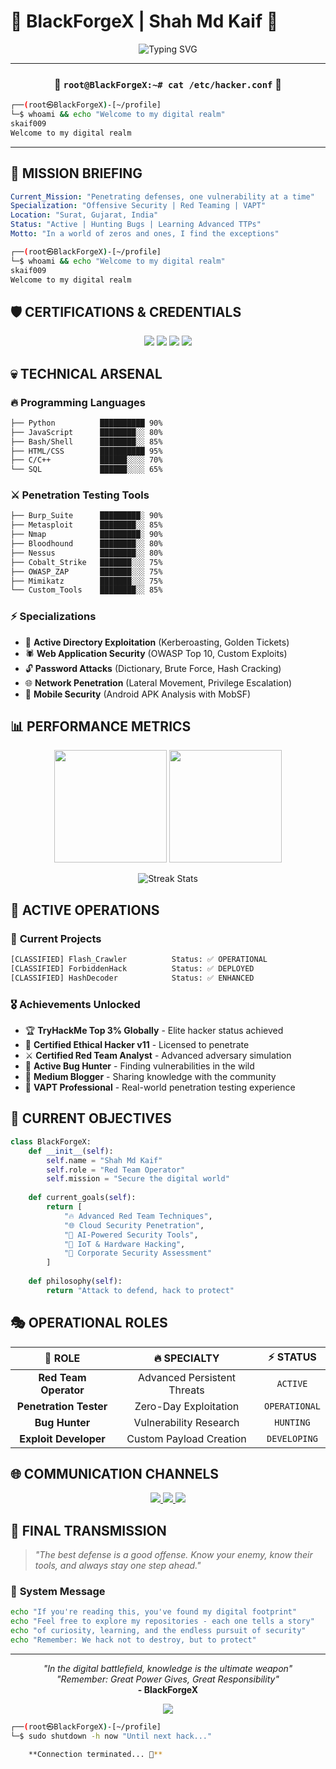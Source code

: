 # 🔴 BlackForgeX | Shah Md Kaif 🔴

<div align="center">

<img src="https://readme-typing-svg.herokuapp.com?font=JetBrains+Mono&weight=700&size=24&duration=2000&pause=800&color=00FF41&center=true&vCenter=true&multiline=true&repeat=true&width=800&height=120&lines=%E2%9A%A1+PENETRATION+TESTER+%7C+RED+TEAM+OPERATOR+%E2%9A%A1;%F0%9F%94%A5+CEHv11+%7C+CRTA+%7C+TOP+3%25+THM+%F0%9F%94%A5;%F0%9F%92%80+BUG+HUNTER+%7C+EXPLOIT+DEVELOPER+%F0%9F%92%80" alt="Typing SVG" />

</div>

---

<div align="center">
  
### 🌟 **`root@BlackForgeX:~# cat /etc/hacker.conf`** 🌟

</div>

```bash
┌──(root㉿BlackForgeX)-[~/profile]
└─$ whoami && echo "Welcome to my digital realm"
skaif009
Welcome to my digital realm
```

---

## 🎯 **MISSION BRIEFING**

```yaml
Current_Mission: "Penetrating defenses, one vulnerability at a time"
Specialization: "Offensive Security | Red Teaming | VAPT"
Location: "Surat, Gujarat, India"
Status: "Active | Hunting Bugs | Learning Advanced TTPs"
Motto: "In a world of zeros and ones, I find the exceptions"
```

```bash
┌──(root㉿BlackForgeX)-[~/profile]
└─$ whoami && echo "Welcome to my digital realm"
skaif009
Welcome to my digital realm
```

## 🛡️ **CERTIFICATIONS & CREDENTIALS**

<p align="center">
  <img src="https://img.shields.io/badge/CEHv11-Certified-red?style=for-the-badge&logo=hackaday&logoColor=white" />
  <img src="https://img.shields.io/badge/CRTA-Certified-darkred?style=for-the-badge&logo=kalilinux&logoColor=white" />
  <img src="https://img.shields.io/badge/TryHackMe-Top%203%25-brightgreen?style=for-the-badge&logo=tryhackme&logoColor=white" />
  <img src="https://img.shields.io/badge/Python-Certified-yellow?style=for-the-badge&logo=python&logoColor=white" />
</p>

## 💀 **TECHNICAL ARSENAL**

### 🔥 **Programming Languages**
```bash
├── Python          ██████████ 90%
├── JavaScript      ████████░░ 80%
├── Bash/Shell      ████████░░ 85%
├── HTML/CSS        ██████████ 95%
├── C/C++           ██████░░░░ 70%
└── SQL             ██████░░░░ 65%
```

### ⚔️ **Penetration Testing Tools**
```bash
├── Burp_Suite      █████████░ 90%
├── Metasploit      ████████░░ 85%
├── Nmap            █████████░ 90%
├── Bloodhound      ████████░░ 80%
├── Nessus          ████████░░ 80%
├── Cobalt_Strike   ███████░░░ 75%
├── OWASP_ZAP       ███████░░░ 75%
├── Mimikatz        ███████░░░ 75%
└── Custom_Tools    ████████░░ 85%
```

### ⚡ **Specializations**
- 🎯 **Active Directory Exploitation** (Kerberoasting, Golden Tickets)
- 🕷️ **Web Application Security** (OWASP Top 10, Custom Exploits)
- 🔓 **Password Attacks** (Dictionary, Brute Force, Hash Cracking)
- 🌐 **Network Penetration** (Lateral Movement, Privilege Escalation)
- 📱 **Mobile Security** (Android APK Analysis with MobSF)

## 📊 **PERFORMANCE METRICS**

<p align="center">
  <img height="180em" src="https://github-readme-stats.vercel.app/api?username=SKaif009&show_icons=true&theme=chartreuse-dark&include_all_commits=true&count_private=true&hide_border=true&bg_color=0d1117&title_color=00ff00&text_color=ffffff&icon_color=ff0000"/>
  <img height="180em" src="https://github-readme-stats.vercel.app/api/top-langs/?username=SKaif009&layout=compact&langs_count=8&theme=radical&hide_border=true"/>
</p>

<div align="center">
  <img src="https://github-readme-streak-stats.herokuapp.com/?user=SKaif009&theme=chartreuse-dark&hide_border=true&background=0d1117&stroke=00ff00&ring=ff0000&fire=ff6600&currStreakLabel=ffffff" alt="Streak Stats"/>
</div>

## 🚨 **ACTIVE OPERATIONS**

### 🔴 **Current Projects**
```bash
[CLASSIFIED] Flash_Crawler          Status: ✅ OPERATIONAL
[CLASSIFIED] ForbiddenHack          Status: ✅ DEPLOYED  
[CLASSIFIED] HashDecoder            Status: ✅ ENHANCED
```

### 🎖️ **Achievements Unlocked**
- 🏆 **TryHackMe Top 3% Globally** - Elite hacker status achieved
- 🎯 **Certified Ethical Hacker v11** - Licensed to penetrate
- ⚔️ **Certified Red Team Analyst** - Advanced adversary simulation
- 🐛 **Active Bug Hunter** - Finding vulnerabilities in the wild
- 📝 **Medium Blogger** - Sharing knowledge with the community
- 🔧 **VAPT Professional** - Real-world penetration testing experience

## 🎯 **CURRENT OBJECTIVES**

```python
class BlackForgeX:
    def __init__(self):
        self.name = "Shah Md Kaif"
        self.role = "Red Team Operator"
        self.mission = "Secure the digital world"
        
    def current_goals(self):
        return [
            "🔥 Advanced Red Team Techniques",
            "🌐 Cloud Security Penetration", 
            "🤖 AI-Powered Security Tools",
            "📡 IoT & Hardware Hacking",
            "🏢 Corporate Security Assessment"
        ]
    
    def philosophy(self):
        return "Attack to defend, hack to protect"
```

## 🎭 **OPERATIONAL ROLES**

<div align="center">
  
| 🎯 **ROLE** | 🔥 **SPECIALTY** | ⚡ **STATUS** |
|:---:|:---:|:---:|
| **Red Team Operator** | Advanced Persistent Threats | `ACTIVE` |
| **Penetration Tester** | Zero-Day Exploitation | `OPERATIONAL` |
| **Bug Hunter** | Vulnerability Research | `HUNTING` |
| **Exploit Developer** | Custom Payload Creation | `DEVELOPING` |

</div>

## 🌐 **COMMUNICATION CHANNELS**

<p align="center">
  <a href="https://www.linkedin.com/in/skaif009/">
    <img src="https://img.shields.io/badge/LinkedIn-0077B5?style=for-the-badge&logo=linkedin&logoColor=white&label=Intel%20Network" />
  </a>
  <a href="https://medium.com/@SKaif009">
    <img src="https://img.shields.io/badge/Medium-12100E?style=for-the-badge&logo=medium&logoColor=white&label=Knowledge%20Base" />
  </a>
  <a href="mailto:skaif0229@gmail.com">
    <img src="https://img.shields.io/badge/Secure_Mail-D14836?style=for-the-badge&logo=gmail&logoColor=white&label=Encrypted%20Channel" />
  </a>
</p>

## 📡 **FINAL TRANSMISSION**

> *"The best defense is a good offense. Know your enemy, know their tools, and always stay one step ahead."*

### 🔐 **System Message**
```bash
echo "If you're reading this, you've found my digital footprint"
echo "Feel free to explore my repositories - each one tells a story"
echo "of curiosity, learning, and the endless pursuit of security"
echo "Remember: We hack not to destroy, but to protect"
```

---

<p align="center">
  <i>"In the digital battlefield, knowledge is the ultimate weapon"</i><br>
  <i>"Remember: Great Power Gives, Great Responsibility"</i><br>
  <b>- BlackForgeX</b>
</p>

<div align="center">
  <img src="https://komarev.com/ghpvc/?username=SKaif009&style=for-the-badge&color=red&label=INFILTRATIONS" />
</div>

```bash
┌──(root㉿BlackForgeX)-[~/profile]
└─$ sudo shutdown -h now "Until next hack..."

    **Connection terminated... 🔴**
```
